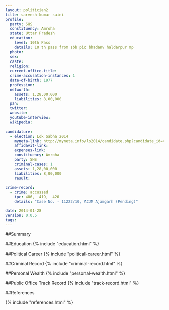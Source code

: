 ```yaml
---
layout: politician2
title: sarvesh kumar saini
profile: 
  party: SHS
  constituency: Amroha
  state: Uttar Pradesh
  education: 
    level: 10th Pass
    details: 10 th pass from sbb pic bhadanv haldarpur mp
  photo: 
  sex: 
  caste: 
  religion: 
  current-office-title: 
  crime-accusation-instances: 1
  date-of-birth: 1977
  profession: 
  networth: 
    assets: 1,28,00,000
    liabilities: 8,00,000
  pan: 
  twitter: 
  website: 
  youtube-interview: 
  wikipedia: 

candidature: 
  - election: Lok Sabha 2014
    myneta-link: http://myneta.info/ls2014/candidate.php?candidate_id=4085
    affidavit-link: 
    expenses-link: 
    constituency: Amroha 
    party: SHS
    criminal-cases: 1
    assets: 1,28,00,000
    liabilities: 8,00,000
    result:  

crime-record: 
  - crime: accussed
    ipc: 406,  419,  420
    details: "Case No. - 11222/10, ACJM Ajamgarh (Pending)" 

date: 2014-01-28
version: 0.0.5
tags: 
---
```

##Summary


##Education
{% include "education.html" %}


##Political Career
{% include "political-career.html" %}


##Criminal Record
{% include "criminal-record.html" %}


##Personal Wealth
{% include "personal-wealth.html" %}


##Public Office Track Record
{% include "track-record.html" %}


##References


{% include "references.html" %}